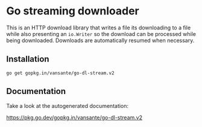 # Go streaming downloader

This is an HTTP download library that writes a file its downloading to a file while also
presenting an `io.Writer` so the download can be processed while being downloaded.
Downloads are automatically resumed when necessary.

## Installation

```
go get gopkg.in/vansante/go-dl-stream.v2
```

## Documentation

Take a look at the autogenerated documentation:

https://pkg.go.dev/gopkg.in/vansante/go-dl-stream.v2
